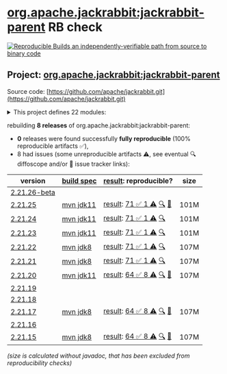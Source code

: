 [org.apache.jackrabbit:jackrabbit-parent](https://central.sonatype.com/artifact/org.apache.jackrabbit/jackrabbit-parent/versions) RB check
=======

[![Reproducible Builds](https://reproducible-builds.org/images/logos/rb.svg) an independently-verifiable path from source to binary code](https://reproducible-builds.org/)

## Project: [org.apache.jackrabbit:jackrabbit-parent](https://central.sonatype.com/artifact/org.apache.jackrabbit/jackrabbit-parent/versions)

Source code: [https://github.com/apache/jackrabbit.git](https://github.com/apache/jackrabbit.git)

<details><summary>This project defines 22 modules:</summary>

* [org.apache.jackrabbit:jackrabbit-aws-ext](https://central.sonatype.com/artifact/org.apache.jackrabbit/jackrabbit-aws-ext/2.21.25)
* [org.apache.jackrabbit:jackrabbit-core](https://central.sonatype.com/artifact/org.apache.jackrabbit/jackrabbit-core/2.21.25)
* [org.apache.jackrabbit:jackrabbit-data](https://central.sonatype.com/artifact/org.apache.jackrabbit/jackrabbit-data/2.21.25)
* [org.apache.jackrabbit:jackrabbit-it-osgi](https://central.sonatype.com/artifact/org.apache.jackrabbit/jackrabbit-it-osgi/2.21.25)
* [org.apache.jackrabbit:jackrabbit-jca](https://central.sonatype.com/artifact/org.apache.jackrabbit/jackrabbit-jca/2.21.25)
* [org.apache.jackrabbit:jackrabbit-jcr-client](https://central.sonatype.com/artifact/org.apache.jackrabbit/jackrabbit-jcr-client/2.21.25)
* [org.apache.jackrabbit:jackrabbit-jcr-commons](https://central.sonatype.com/artifact/org.apache.jackrabbit/jackrabbit-jcr-commons/2.21.25)
* [org.apache.jackrabbit:jackrabbit-jcr-rmi](https://central.sonatype.com/artifact/org.apache.jackrabbit/jackrabbit-jcr-rmi/2.21.25)
* [org.apache.jackrabbit:jackrabbit-jcr-server](https://central.sonatype.com/artifact/org.apache.jackrabbit/jackrabbit-jcr-server/2.21.25)
* [org.apache.jackrabbit:jackrabbit-jcr-servlet](https://central.sonatype.com/artifact/org.apache.jackrabbit/jackrabbit-jcr-servlet/2.21.25)
* [org.apache.jackrabbit:jackrabbit-jcr-tests](https://central.sonatype.com/artifact/org.apache.jackrabbit/jackrabbit-jcr-tests/2.21.25)
* [org.apache.jackrabbit:jackrabbit-jcr2dav](https://central.sonatype.com/artifact/org.apache.jackrabbit/jackrabbit-jcr2dav/2.21.25)
* [org.apache.jackrabbit:jackrabbit-jcr2spi](https://central.sonatype.com/artifact/org.apache.jackrabbit/jackrabbit-jcr2spi/2.21.25)
* [org.apache.jackrabbit:jackrabbit-parent](https://central.sonatype.com/artifact/org.apache.jackrabbit/jackrabbit-parent/2.21.25)
* [org.apache.jackrabbit:jackrabbit-spi](https://central.sonatype.com/artifact/org.apache.jackrabbit/jackrabbit-spi/2.21.25)
* [org.apache.jackrabbit:jackrabbit-spi-commons](https://central.sonatype.com/artifact/org.apache.jackrabbit/jackrabbit-spi-commons/2.21.25)
* [org.apache.jackrabbit:jackrabbit-spi2dav](https://central.sonatype.com/artifact/org.apache.jackrabbit/jackrabbit-spi2dav/2.21.25)
* [org.apache.jackrabbit:jackrabbit-spi2jcr](https://central.sonatype.com/artifact/org.apache.jackrabbit/jackrabbit-spi2jcr/2.21.25)
* [org.apache.jackrabbit:jackrabbit-standalone-components](https://central.sonatype.com/artifact/org.apache.jackrabbit/jackrabbit-standalone-components/2.21.25)
* [org.apache.jackrabbit:jackrabbit-vfs-ext](https://central.sonatype.com/artifact/org.apache.jackrabbit/jackrabbit-vfs-ext/2.21.25)
* [org.apache.jackrabbit:jackrabbit-webapp](https://central.sonatype.com/artifact/org.apache.jackrabbit/jackrabbit-webapp/2.21.25)
* [org.apache.jackrabbit:jackrabbit-webdav](https://central.sonatype.com/artifact/org.apache.jackrabbit/jackrabbit-webdav/2.21.25)
</details>

rebuilding **8 releases** of org.apache.jackrabbit:jackrabbit-parent:
- **0** releases were found successfully **fully reproducible** (100% reproducible artifacts :white_check_mark:),
- 8 had issues (some unreproducible artifacts :warning:, see eventual :mag: diffoscope and/or :memo: issue tracker links):

| version | [build spec](/BUILDSPEC.md) | [result](https://reproducible-builds.org/docs/jvm/): reproducible? | size |
| -- | --------- | ------ | -- |
| [2.21.26-beta](https://central.sonatype.com/artifact/org.apache.jackrabbit/jackrabbit-parent/2.21.26-beta/pom) | | | |
| [2.21.25](https://central.sonatype.com/artifact/org.apache.jackrabbit/jackrabbit-parent/2.21.25/pom) | [mvn jdk11](jackrabbit-2.21.25.buildspec) | [result](jackrabbit-2.21.25.buildinfo): [71 :white_check_mark:  1 :warning:](jackrabbit-2.21.25.buildcompare) [:mag:](jackrabbit-2.21.25.diffoscope) [:memo:](https://lists.apache.org/thread/6qxnclwmxggq6j20l8z78yr375vxo508) | 101M |
| [2.21.24](https://central.sonatype.com/artifact/org.apache.jackrabbit/jackrabbit-parent/2.21.24/pom) | [mvn jdk11](jackrabbit-2.21.24.buildspec) | [result](jackrabbit-2.21.24.buildinfo): [71 :white_check_mark:  1 :warning:](jackrabbit-2.21.24.buildcompare) [:mag:](jackrabbit-2.21.24.diffoscope) | 101M |
| [2.21.23](https://central.sonatype.com/artifact/org.apache.jackrabbit/jackrabbit-parent/2.21.23/pom) | [mvn jdk11](jackrabbit-2.21.23.buildspec) | [result](jackrabbit-2.21.23.buildinfo): [71 :white_check_mark:  1 :warning:](jackrabbit-2.21.23.buildcompare) [:mag:](jackrabbit-2.21.23.diffoscope) | 101M |
| [2.21.22](https://central.sonatype.com/artifact/org.apache.jackrabbit/jackrabbit-parent/2.21.22/pom) | [mvn jdk8](jackrabbit-2.21.22.buildspec) | [result](jackrabbit-2.21.22.buildinfo): [71 :white_check_mark:  1 :warning:](jackrabbit-2.21.22.buildcompare) [:mag:](jackrabbit-2.21.22.diffoscope) | 107M |
| [2.21.21](https://central.sonatype.com/artifact/org.apache.jackrabbit/jackrabbit-parent/2.21.21/pom) | [mvn jdk8](jackrabbit-2.21.21.buildspec) | [result](jackrabbit-2.21.21.buildinfo): [71 :white_check_mark:  1 :warning:](jackrabbit-2.21.21.buildcompare) [:mag:](jackrabbit-2.21.21.diffoscope) | 107M |
| [2.21.20](https://central.sonatype.com/artifact/org.apache.jackrabbit/jackrabbit-parent/2.21.20/pom) | [mvn jdk11](jackrabbit-2.21.20.buildspec) | [result](jackrabbit-2.21.20.buildinfo): [64 :white_check_mark:  8 :warning:](jackrabbit-2.21.20.buildcompare) [:mag:](jackrabbit-2.21.20.diffoscope) [:memo:](https://github.com/apache/jackrabbit/pull/139) | 107M |
| [2.21.19](https://central.sonatype.com/artifact/org.apache.jackrabbit/jackrabbit-parent/2.21.19/pom) | | | |
| [2.21.18](https://central.sonatype.com/artifact/org.apache.jackrabbit/jackrabbit-parent/2.21.18/pom) | | | |
| [2.21.17](https://central.sonatype.com/artifact/org.apache.jackrabbit/jackrabbit-parent/2.21.17/pom) | [mvn jdk8](jackrabbit-2.21.17.buildspec) | [result](jackrabbit-2.21.17.buildinfo): [64 :white_check_mark:  8 :warning:](jackrabbit-2.21.17.buildcompare) [:mag:](jackrabbit-2.21.17.diffoscope) [:memo:](https://github.com/apache/jackrabbit/pull/139) | 107M |
| [2.21.16](https://central.sonatype.com/artifact/org.apache.jackrabbit/jackrabbit-parent/2.21.16/pom) | | | |
| [2.21.15](https://central.sonatype.com/artifact/org.apache.jackrabbit/jackrabbit-parent/2.21.15/pom) | [mvn jdk8](jackrabbit-2.21.15.buildspec) | [result](jackrabbit-2.21.15.buildinfo): [64 :white_check_mark:  8 :warning:](jackrabbit-2.21.15.buildcompare) [:mag:](jackrabbit-2.21.15.diffoscope) [:memo:](https://github.com/apache/jackrabbit/pull/138) | 107M |

<i>(size is calculated without javadoc, that has been excluded from reproducibility checks)</i>
